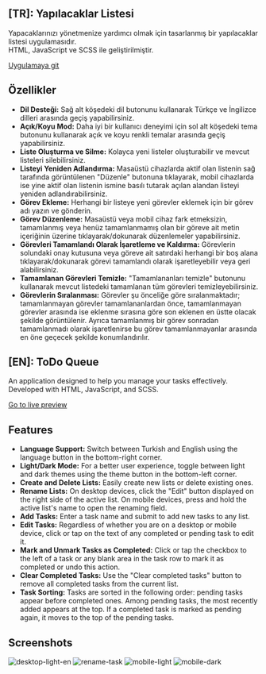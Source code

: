 ## [TR]: Yapılacaklar Listesi

Yapacaklarınızı yönetmenize yardımcı olmak için tasarlanmış bir yapılacaklar listesi uygulamasıdır.
<br> HTML, JavaScript ve SCSS ile geliştirilmiştir.

[Uygulamaya git](https://todo-queue.ersinkaya.dev/)

## Özellikler

- **Dil Desteği:** Sağ alt köşedeki dil butonunu kullanarak Türkçe ve İngilizce dilleri arasında geçiş yapabilirsiniz.
- **Açık/Koyu Mod:** Daha iyi bir kullanıcı deneyimi için sol alt köşedeki tema butonunu kullanarak açık ve koyu renkli temalar arasında geçiş yapabilirsiniz.
- **Liste Oluşturma ve Silme:** Kolayca yeni listeler oluşturabilir ve mevcut listeleri silebilirsiniz.
- **Listeyi Yeniden Adlandırma:** Masaüstü cihazlarda aktif olan listenin sağ tarafında görüntülenen "Düzenle" butonuna tıklayarak, mobil cihazlarda ise yine aktif olan listenin ismine basılı tutarak açılan alandan listeyi yeniden adlandırabilirsiniz.
- **Görev Ekleme:** Herhangi bir listeye yeni görevler eklemek için bir görev adı yazın ve gönderin.
- **Görev Düzenleme:** Masaüstü veya mobil cihaz fark etmeksizin, tamamlanmış veya henüz tamamlanmamış olan bir göreve ait metin içeriğinin üzerine tıklayarak/dokunarak düzenlemeler yapabilirsiniz.
- **Görevleri Tamamlandı Olarak İşaretleme ve Kaldırma:** Görevlerin solundaki onay kutusuna veya göreve ait satırdaki herhangi bir boş alana tıklayarak/dokunarak görevi tamamlandı olarak işaretleyebilir veya geri alabilirsiniz.
- **Tamamlanan Görevleri Temizle:** "Tamamlananları temizle" butonunu kullanarak mevcut listedeki tamamlanan tüm görevleri temizleyebilirsiniz.
- **Görevlerin Sıralanması:** Görevler şu önceliğe göre sıralanmaktadır; tamamlanmayan görevler tamamlananlardan önce, tamamlanmayan görevler arasında ise eklenme sırasına göre son eklenen en üstte olacak şekilde görüntülenir. Ayrıca tamamlanmış bir görev sonradan tamamlanmadı olarak işaretlenirse bu görev tamamlanmayanlar arasında en öne geçecek şekilde konumlandırılır.
  

## [EN]: ToDo Queue

An application designed to help you manage your tasks effectively.
<br> Developed with HTML, JavaScript, and SCSS.

[Go to live preview](https://todo-queue.ersinkaya.dev/)

## Features

- **Language Support:** Switch between Turkish and English using the language button in the bottom-right corner.
- **Light/Dark Mode:** For a better user experience, toggle between light and dark themes using the theme button in the bottom-left corner.
- **Create and Delete Lists:** Easily create new lists or delete existing ones.
- **Rename Lists:** On desktop devices, click the "Edit" button displayed on the right side of the active list. On mobile devices, press and hold the active list's name to open the renaming field.
- **Add Tasks:** Enter a task name and submit to add new tasks to any list.
- **Edit Tasks:** Regardless of whether you are on a desktop or mobile device, click or tap on the text of any completed or pending task to edit it.
- **Mark and Unmark Tasks as Completed:** Click or tap the checkbox to the left of a task or any blank area in the task row to mark it as completed or undo this action.
- **Clear Completed Tasks:** Use the "Clear completed tasks" button to remove all completed tasks from the current list.
- **Task Sorting:** Tasks are sorted in the following order: pending tasks appear before completed ones. Among pending tasks, the most recently added appears at the top. If a completed task is marked as pending again, it moves to the top of the pending tasks.

## Screenshots
![desktop-light-en](https://github.com/user-attachments/assets/c392edba-1513-4073-bd1d-8f405f81a3d7)
![rename-task](https://github.com/user-attachments/assets/916d8b36-c7b1-4cc3-bf37-d63908597400)
![mobile-light](https://github.com/user-attachments/assets/f1f9daa3-84ea-4454-a8b2-79bb9e7c3c0b)
![mobile-dark](https://github.com/user-attachments/assets/99c18506-6318-4602-a4d7-549ee86d30bf)
